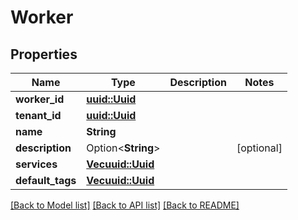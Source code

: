 # Worker

## Properties

Name | Type | Description | Notes
------------ | ------------- | ------------- | -------------
**worker_id** | [**uuid::Uuid**](uuid::Uuid.md) |  | 
**tenant_id** | [**uuid::Uuid**](uuid::Uuid.md) |  | 
**name** | **String** |  | 
**description** | Option<**String**> |  | [optional]
**services** | [**Vec<uuid::Uuid>**](uuid::Uuid.md) |  | 
**default_tags** | [**Vec<uuid::Uuid>**](uuid::Uuid.md) |  | 

[[Back to Model list]](../README.md#documentation-for-models) [[Back to API list]](../README.md#documentation-for-api-endpoints) [[Back to README]](../README.md)


